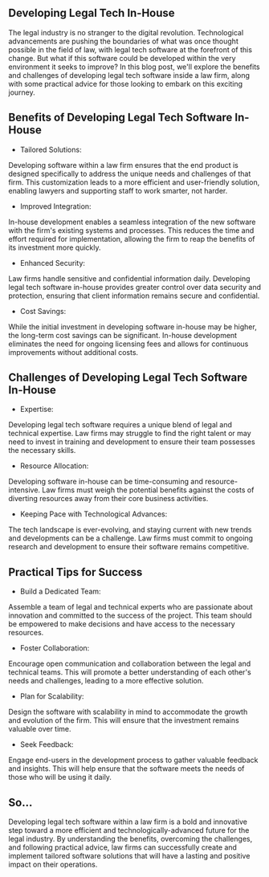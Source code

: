 ## Developing Legal Tech In-House

The legal industry is no stranger to the digital revolution. Technological advancements are pushing the boundaries of what was once thought possible in the field of law, with legal tech software at the forefront of this change. But what if this software could be developed within the very environment it seeks to improve? In this blog post, we'll explore the benefits and challenges of developing legal tech software inside a law firm, along with some practical advice for those looking to embark on this exciting journey.

## Benefits of Developing Legal Tech Software In-House

- Tailored Solutions:

 Developing software within a law firm ensures that the end product is designed specifically to address the unique needs and challenges of that firm. This customization leads to a more efficient and user-friendly solution, enabling lawyers and supporting staff to work smarter, not harder.

- Improved Integration:

 In-house development enables a seamless integration of the new software with the firm's existing systems and processes. This reduces the time and effort required for implementation, allowing the firm to reap the benefits of its investment more quickly.

- Enhanced Security:

 Law firms handle sensitive and confidential information daily. Developing legal tech software in-house provides greater control over data security and protection, ensuring that client information remains secure and confidential.

- Cost Savings:

 While the initial investment in developing software in-house may be higher, the long-term cost savings can be significant. In-house development eliminates the need for ongoing licensing fees and allows for continuous improvements without additional costs.

## Challenges of Developing Legal Tech Software In-House

- Expertise:

Developing legal tech software requires a unique blend of legal and technical expertise. Law firms may struggle to find the right talent or may need to invest in training and development to ensure their team possesses the necessary skills.
- Resource Allocation:

 Developing software in-house can be time-consuming and resource-intensive. Law firms must weigh the potential benefits against the costs of diverting resources away from their core business activities.

- Keeping Pace with Technological Advances:

 The tech landscape is ever-evolving, and staying current with new trends and developments can be a challenge. Law firms must commit to ongoing research and development to ensure their software remains competitive.

## Practical Tips for Success
 
- Build a Dedicated Team:

 Assemble a team of legal and technical experts who are passionate about innovation and committed to the success of the project. This team should be empowered to make decisions and have access to the necessary resources.

- Foster Collaboration:

 Encourage open communication and collaboration between the legal and technical teams. This will promote a better understanding of each other's needs and challenges, leading to a more effective solution.

- Plan for Scalability:

 Design the software with scalability in mind to accommodate the growth and evolution of the firm. This will ensure that the investment remains valuable over time.

- Seek Feedback: 

Engage end-users in the development process to gather valuable feedback and insights. This will help ensure that the software meets the needs of those who will be using it daily.

## So...

Developing legal tech software within a law firm is a bold and innovative step toward a more efficient and technologically-advanced future for the legal industry. By understanding the benefits, overcoming the challenges, and following practical advice, law firms can successfully create and implement tailored software solutions that will have a lasting and positive impact on their operations.
